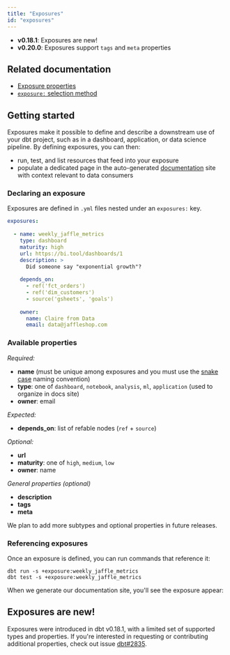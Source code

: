 ```yaml
---
title: "Exposures"
id: "exposures"
---
```


<Changelog>

* **v0.18.1**: Exposures are new!
* **v0.20.0**: Exposures support `tags` and `meta` properties

</Changelog>

## Related documentation
* [Exposure properties](exposure-properties)
* [`exposure:` selection method](node-selection/methods#the-exposure-method)

## Getting started

Exposures make it possible to define and describe a downstream use of your dbt project, such as in a dashboard, application, or data science pipeline. By defining exposures, you can then:
- run, test, and list resources that feed into your exposure
- populate a dedicated page in the auto-generated [documentation](documentation) site with context relevant to data consumers

### Declaring an exposure

Exposures are defined in `.yml` files nested under an `exposures:` key.

<File name='models/<filename>.yml'>

```yaml
exposures:
  
  - name: weekly_jaffle_metrics
    type: dashboard
    maturity: high
    url: https://bi.tool/dashboards/1
    description: >
      Did someone say "exponential growth"?
    
    depends_on:
      - ref('fct_orders')
      - ref('dim_customers')
      - source('gsheets', 'goals')
      
    owner:
      name: Claire from Data
      email: data@jaffleshop.com
```

</File>

### Available properties

_Required:_
- **name** (must be unique among exposures and you must use the [snake case](https://en.wikipedia.org/wiki/Snake_case) naming convention)
- **type**: one of `dashboard`, `notebook`, `analysis`, `ml`, `application` (used to organize in docs site)
- **owner**: email

_Expected:_
- **depends_on**: list of refable nodes (`ref` + `source`)

_Optional:_
- **url**
- **maturity**: one of `high`, `medium`, `low`
- **owner**: name

_General properties (optional)_
- **description**
- **tags**
- **meta**

We plan to add more subtypes and optional properties in future releases.

### Referencing exposures

Once an exposure is defined, you can run commands that reference it:
```
dbt run -s +exposure:weekly_jaffle_metrics
dbt test -s +exposure:weekly_jaffle_metrics
```

When we generate our documentation site, you'll see the exposure appear:

<Lightbox src="/img/docs/building-a-dbt-project/dbt-docs-exposures.png" title="Dedicated page in dbt-docs for each exposure"/>
<Lightbox src="/img/docs/building-a-dbt-project/dag-exposures.png" title="Exposures appear as orange-y nodes in the DAG"/>

## Exposures are new!

Exposures were introduced in dbt v0.18.1, with a limited set of supported types and properties. If you're interested in requesting or contributing additional properties, check out issue [dbt#2835](https://github.com/dbt-labs/dbt-core/issues/2835).
